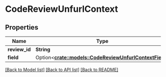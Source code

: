 # CodeReviewUnfurlContext

## Properties

Name | Type | Description | Notes
------------ | ------------- | ------------- | -------------
**review_id** | **String** |  | 
**field** | Option<[**crate::models::CodeReviewUnfurlContextField**](CodeReviewUnfurlContextField.md)> |  | [optional]

[[Back to Model list]](../README.md#documentation-for-models) [[Back to API list]](../README.md#documentation-for-api-endpoints) [[Back to README]](../README.md)


